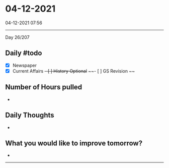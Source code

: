 # 04-12-2021
04-12-2021 07:56

---

Day 26/207

## Daily #todo 

- [x] Newspaper
- [x] Current Affairs
~~- [ ] History Optional~~
~~- [ ] GS Revision ~~

## Number of Hours pulled 
- 

## Daily Thoughts
- 


## What you would like to improve tomorrow?
- 



--- 

